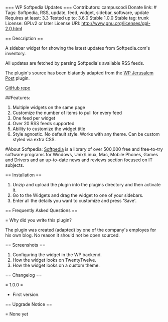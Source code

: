 === WP Softpedia Updates ===
Contributors: campuscodi
Donate link: #
Tags: Softpedia, RSS, update, feed, widget, sidebar, software, update
Requires at least: 3.3
Tested up to: 3.6.0
Stable 1.0.0
Stable tag: trunk
License: GPLv2 or later
License URI: http://www.gnu.org/licenses/gpl-2.0.html

== Description ==

A sidebar widget for showing the latest updates from Softpedia.com's inventory.

All updates are fetched by parsing Softpedia's available RSS feeds.

The plugin's source has been blatantly adapted from the [WP Jerusalem Post](http://wordpress.org/plugins/wp-jerusalem-post/) plugin. 

[GitHub repo](http://github.com/campuscodi/wp-softpedia-updates)

##Features:
1. Multiple widgets on the same page
2. Customize the number of items to pull for every feed
3. One feed per widget
4. Over 20 RSS feeds supported
5. Ability to customize the widget title
6. Style agnostic. No default style. Works with any theme. Can be custom styled via extra CSS.

#About Softpedia:
[Softpedia](http://softpedia.com) is a library of over 500,000 free and free-to-try software programs for Windows, Unix/Linux, Mac, Mobile Phones, Games and Drivers and an up-to-date news and reviews section focused on IT subjects.

== Installation ==

1. Unzip and upload the plugin into the plugins directory and then activate it. 
2. Go to the Widgets and drag the widget to one of your sidebars.
3. Enter all the details you want to customize and press 'Save'.

== Frequently Asked Questions ==

= Why did you write this plugin?

The plugin was created (adapted) by one of the company's employes for his own blog. No reason it should not be open sourced.

== Screenshots ==

1. Configuring the widget in the WP backend.
2. How the widget looks on TwentyTwelve.
3. How the widget looks on a custom theme.

== Changelog ==

= 1.0.0 =
* First version.

== Upgrade Notice ==

= None yet